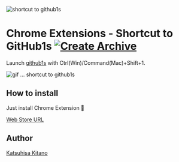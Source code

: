![shortcut to github1s](https://raw.githubusercontent.com/katsuhisa91/github1s-shortcut/main/resources/quick_github1s.ico)

# Chrome Extensions - Shortcut to GitHub1s [![Create Archive](https://github.com/katsuhisa91/github1s-shortcut/actions/workflows/zip_release.yml/badge.svg)](https://github.com/katsuhisa91/github1s-shortcut/actions/workflows/zip_release.yml)

Launch [github1s](https://github.com/conwnet/github1s) with Ctrl(Win)/Command(Mac)+Shift+1.

![gif ... shortcut to github1s](https://raw.github.com/katsuhisa91/just-ffmpeg-actions/main/gif/shortcut-to-github1s.gif)

## How to install
Just install Chrome Extension :rocket:

[Web Store URL](https://chrome.google.com/webstore/detail/shortcut-to-github1s/gfcdbodapcbfckbfpmgeldfkkgjknceo)

## Author
[Katsuhisa Kitano](https://twitter.com/katsuhisa__)